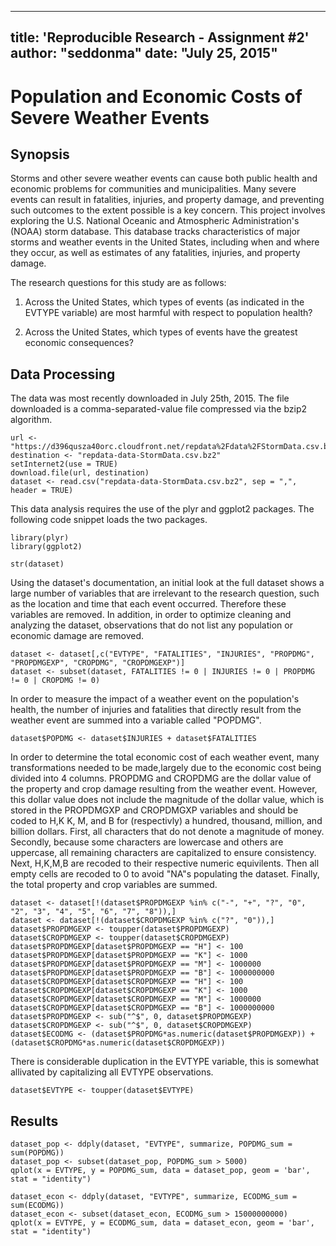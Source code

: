 ----
title: 'Reproducible Research - Assignment #2'
author: "seddonma"
date: "July 25, 2015"
---

# Population and Economic Costs of Severe Weather Events

## Synopsis 

Storms and other severe weather events can cause both public health and economic problems for communities and municipalities. Many severe events can result in fatalities, injuries, and property damage, and preventing such outcomes to the extent possible is a key concern. This project involves exploring the U.S. National Oceanic and Atmospheric Administration's (NOAA) storm database. This database tracks characteristics of major storms and weather events in the United States, including when and where they occur, as well as estimates of any fatalities, injuries, and property damage.

The research questions for this study are as follows:

1.  Across the United States, which types of events (as indicated in the EVTYPE variable) are most harmful with       respect to population health?

2.  Across the United States, which types of events have the greatest economic consequences?

## Data Processing    
    
The data was most recently downloaded in July 25th, 2015. The file downloaded is a comma-separated-value file compressed via the bzip2 algorithm. 
```{r}
url <- "https://d396qusza40orc.cloudfront.net/repdata%2Fdata%2FStormData.csv.bz2"
destination <- "repdata-data-StormData.csv.bz2"
setInternet2(use = TRUE)
download.file(url, destination)
dataset <- read.csv("repdata-data-StormData.csv.bz2", sep = ",", header = TRUE)
```

This data analysis requires the use of the plyr and ggplot2 packages. The following code snippet loads the two packages.
```{r}
library(plyr)
library(ggplot2)
```

```{r}
str(dataset)
```

Using the dataset's documentation, an initial look at the full dataset shows a large number of variables that are irrelevant to the research question, such as the location and time that each event occurred. Therefore these variables are removed. In addition, in order to optimize cleaning and analyzing the dataset, observations that do not list any population or economic damage are removed.
```{r}
dataset <- dataset[,c("EVTYPE", "FATALITIES", "INJURIES", "PROPDMG", "PROPDMGEXP", "CROPDMG", "CROPDMGEXP")]
dataset <- subset(dataset, FATALITIES != 0 | INJURIES != 0 | PROPDMG != 0 | CROPDMG != 0)
```

In order to measure the impact of a weather event on the population's health, the number of injuries and fatalities that directly result from the weather event are summed into a variable called "POPDMG". 
```{r}
dataset$POPDMG <- dataset$INJURIES + dataset$FATALITIES
```

In order to determine the total economic cost of each weather event, many transformations needed to be made,largely due to the economic cost being divided into 4 columns. PROPDMG and CROPDMG are the dollar value of the property and crop damage resulting from the weather event. However, this dollar value does not include the magnitude of the dollar value, which is stored in the PROPDMGXP and CROPDMGXP variables and should be coded to H,K K, M, and B for (respectivly) a hundred, thousand, million, and billion dollars. First, all characters that do not denote a magnitude of money. Secondly, because some characters are lowercase and others are uppercase, all remaining characters are capitalized to ensure consistency. Next, H,K,M,B are recoded to their respective numeric equivilents. Then all empty cells are recoded to 0 to avoid "NA"s populating the dataset. Finally, the total property and crop variables are summed.
```{r}
dataset <- dataset[!(dataset$PROPDMGEXP %in% c("-", "+", "?", "0", "2", "3", "4", "5", "6", "7", "8")),]
dataset <- dataset[!(dataset$CROPDMGEXP %in% c("?", "0")),]
dataset$PROPDMGEXP <- toupper(dataset$PROPDMGEXP)
dataset$CROPDMGEXP <- toupper(dataset$CROPDMGEXP)
dataset$PROPDMGEXP[dataset$PROPDMGEXP == "H"] <- 100 
dataset$PROPDMGEXP[dataset$PROPDMGEXP == "K"] <- 1000
dataset$PROPDMGEXP[dataset$PROPDMGEXP == "M"] <- 1000000
dataset$PROPDMGEXP[dataset$PROPDMGEXP == "B"] <- 1000000000
dataset$CROPDMGEXP[dataset$CROPDMGEXP == "H"] <- 100 
dataset$CROPDMGEXP[dataset$CROPDMGEXP == "K"] <- 1000
dataset$CROPDMGEXP[dataset$CROPDMGEXP == "M"] <- 1000000
dataset$CROPDMGEXP[dataset$CROPDMGEXP == "B"] <- 1000000000
dataset$PROPDMGEXP <- sub("^$", 0, dataset$PROPDMGEXP)
dataset$CROPDMGEXP <- sub("^$", 0, dataset$CROPDMGEXP)
dataset$ECODMG <- (dataset$PROPDMG*as.numeric(dataset$PROPDMGEXP)) + (dataset$CROPDMG*as.numeric(dataset$CROPDMGEXP))
```

There is considerable duplication in the EVTYPE variable, this is somewhat allivated by capitalizing all EVTYPE observations. 
```{r}
dataset$EVTYPE <- toupper(dataset$EVTYPE)
```

## Results

```{r}
dataset_pop <- ddply(dataset, "EVTYPE", summarize, POPDMG_sum = sum(POPDMG))
dataset_pop <- subset(dataset_pop, POPDMG_sum > 5000)
qplot(x = EVTYPE, y = POPDMG_sum, data = dataset_pop, geom = 'bar', stat = "identity")
```

```{r}
dataset_econ <- ddply(dataset, "EVTYPE", summarize, ECODMG_sum = sum(ECODMG))
dataset_econ <- subset(dataset_econ, ECODMG_sum > 15000000000)
qplot(x = EVTYPE, y = ECODMG_sum, data = dataset_econ, geom = 'bar', stat = "identity")
```

